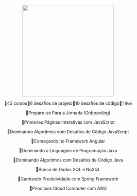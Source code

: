 <div align="center"> 
 <img height="300em" src="https://user-images.githubusercontent.com/89542446/198362706-aba70214-aaef-4879-b5b3-399179c92922.png">
 
🔸43 cursos🔸6 desafios de projeto🔸10 desafios de código🔸1 live


🔹Prepare-se Para a Jornada (Onboarding)

🔹Primeiras Páginas Interativas com JavaScript

🔹Dominando Algoritmos com Desafios de Código JavaScript

🔹Começando no Framework Angular

🔹Dominando a Linguagem de Programação Java

🔹Dominando Algoritmos com Desafios de Código Java

🔹Banco de Dados SQL e NoSQL

🔹Ganhando Produtividade com Spring Framework

🔹Principios Cloud Computer com AWS


